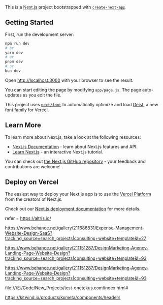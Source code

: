This is a [Next.js](https://nextjs.org) project bootstrapped with [`create-next-app`](https://github.com/vercel/next.js/tree/canary/packages/create-next-app).

## Getting Started

First, run the development server:

```bash
npm run dev
# or
yarn dev
# or
pnpm dev
# or
bun dev
```

Open [http://localhost:3000](http://localhost:3000) with your browser to see the result.

You can start editing the page by modifying `app/page.js`. The page auto-updates as you edit the file.

This project uses [`next/font`](https://nextjs.org/docs/app/building-your-application/optimizing/fonts) to automatically optimize and load [Geist](https://vercel.com/font), a new font family for Vercel.

## Learn More

To learn more about Next.js, take a look at the following resources:

- [Next.js Documentation](https://nextjs.org/docs) - learn about Next.js features and API.
- [Learn Next.js](https://nextjs.org/learn) - an interactive Next.js tutorial.

You can check out [the Next.js GitHub repository](https://github.com/vercel/next.js) - your feedback and contributions are welcome!

## Deploy on Vercel

The easiest way to deploy your Next.js app is to use the [Vercel Platform](https://vercel.com/new?utm_medium=default-template&filter=next.js&utm_source=create-next-app&utm_campaign=create-next-app-readme) from the creators of Next.js.

Check out our [Next.js deployment documentation](https://nextjs.org/docs/app/building-your-application/deploying) for more details.


refer = https://altris.io/

https://www.behance.net/gallery/211686831/Expense-Management-Website-Design-SaaS?tracking_source=search_projects|consulting+website+template&l=27

https://www.behance.net/gallery/211151287/DesignMarketing-Agency-Landing-Page-Website-Design?tracking_source=search_projects|consulting+website+template&l=93

https://www.behance.net/gallery/211151287/DesignMarketing-Agency-Landing-Page-Website-Design?tracking_source=search_projects|consulting+website+template&l=93

file:///E:/Code/New_Projects/test-onetekus.com/index.html#

https://kitwind.io/products/kometa/components/headers

